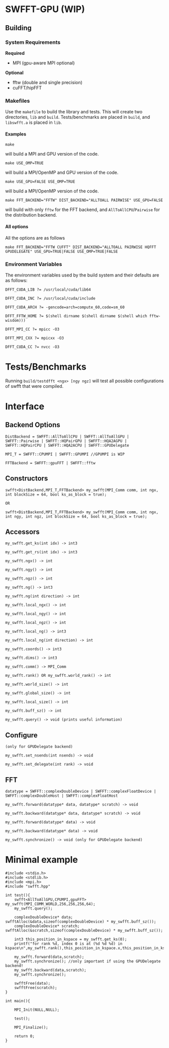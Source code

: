# SWFFT-GPU (WIP)

## Building

### System Requirements

**Required**

* MPI (gpu-aware MPI optional)

**Optional**

* fftw (double and single precision)
* cuFFT/hipFFT

### Makefiles

Use the `makefile` to build the library and tests. This will create two directories, `lib` and `build`. Tests/benchmarks are placed in `build`, and `libswfft.a` is placed in `lib`.

#### Examples

```
make
```

will build a MPI and GPU version of the code.


```
make USE_OMP=TRUE
```

will build a MPI/OpenMP and GPU version of the code.


```
make USE_GPU=FALSE USE_OMP=TRUE
```

will build a MPI/OpenMP version of the code.


```
make FFT_BACKEND="FFTW" DIST_BACKEND="ALLTOALL PAIRWISE" USE_GPU=FALSE
```

will build with only `fftw` for the FFT backend, and `AllToAllCPU`/`Pairwise` for the distribution backend.

#### All options

All the options are as follows

```
make FFT_BACKEND="FFTW CUFFT" DIST_BACKEND="ALLTOALL PAIRWISE HQFFT GPUDELEGATE" USE_GPU=TRUE|FALSE USE_OMP=TRUE|FALSE
```

### Environment Variables

The environment variables used by the build system and their defaults are as follows:

```
DFFT_CUDA_LIB ?= /usr/local/cuda/lib64

DFFT_CUDA_INC ?= /usr/local/cuda/include

DFFT_CUDA_ARCH ?= -gencode=arch=compute_60,code=sm_60

DFFT_FFTW_HOME ?= $(shell dirname $(shell dirname $(shell which fftw-wisdom)))

DFFT_MPI_CC ?= mpicc -O3

DFFT_MPI_CXX ?= mpicxx -O3

DFFT_CUDA_CC ?= nvcc -O3
```

# Tests/Benchmarks

Running `build/testdfft <ngx> [ngy ngz]` will test all possible configurations of swfft that were compiled.

# Interface

## Backend Options
```
DistBackend = SWFFT::AllToAllCPU | SWFFT::AllToAllGPU | SWFFT::Pairwise | SWFFT::HQPairGPU | SWFFT::HQA2AGPU | SWFFT::HQPairCPU | SWFFT::HQA2ACPU | SWFFT::GPUDelegate

MPI_T = SWFFT::CPUMPI | SWFFT::GPUMPI //GPUMPI is WIP

FFTBackend = SWFFT::gpuFFT | SWFFT::fftw
```

## Constructors
```
swfft<DistBackend,MPI_T,FFTBackend> my_swfft(MPI_Comm comm, int ngx, int blockSize = 64, bool ks_as_block = true);

OR

swfft<DistBackend,MPI_T,FFTBackend> my_swfft(MPI_Comm comm, int ngx, int ngy, int ngz, int blockSize = 64, bool ks_as_block = true);
```

## Accessors
```
my_swfft.get_ks(int idx) -> int3

my_swfft.get_rs(int idx) -> int3

my_swfft.ngx() -> int

my_swfft.ngy() -> int

my_swfft.ngz() -> int

my_swfft.ng() -> int3

my_swfft.ng(int direction) -> int

my_swfft.local_ngx() -> int

my_swfft.local_ngy() -> int

my_swfft.local_ngz() -> int

my_swfft.local_ng() -> int3

my_swfft.local_ng(int direction) -> int

my_swfft.coords() -> int3

my_swfft.dims() -> int3

my_swfft.comm() -> MPI_Comm

my_swfft.rank() OR my_swfft.world_rank() -> int

my_swfft.world_size() -> int

my_swfft.global_size() -> int

my_swfft.local_size() -> int

my_swfft.buff_sz() -> int

my_swfft.query() -> void (prints useful information)
```

## Configure
```
(only for GPUDelegate backend)

my_swfft.set_nsends(int nsends) -> void

my_swfft.set_delegate(int rank) -> void
```

## FFT
```
datatype = SWFFT::complexDoubleDevice | SWFFT::complexFloatDevice | SWFFT::complexDoubleHost | SWFFT::complexFloatHost

my_swfft.forward(datatype* data, datatype* scratch) -> void

my_swfft.backward(datatype* data, datatype* scratch) -> void

my_swfft.forward(datatype* data) -> void

my_swfft.backward(datatype* data) -> void

my_swfft.synchronize() -> void (only for GPUDelegate backend)
```

# Minimal example

```
#include <stdio.h>
#include <stdlib.h>
#include <mpi.h>
#include "swfft.hpp"

int test(){
    swfft<AllToAllGPU,CPUMPI,gpuFFT> my_swfft(MPI_COMM_WORLD,256,256,256,64);
    my_swfft.query();

    complexDoubleDevice* data; swfftAlloc(&data,sizeof(complexDoubleDevice) * my_swfft.buff_sz());
    complexDoubleDevice* scratch; swfftAlloc(&scratch,sizeof(complexDoubleDevice) * my_swfft.buff_sz());

    int3 this_position_in_kspace = my_swfft.get_ks(0);
    printf("for rank %d, index 0 is at (%d %d %d) in kspace\n",my_swfft.rank(),this_position_in_kspace.x,this_position_in_kspace.y,this_position_in_kspace.z);

    my_swfft.forward(data,scratch);
    my_swfft.synchronize(); //only important if using the GPUDelegate backend!
    my_swfft.backward(data,scratch);
    my_swfft.synchronize();

    swfftFree(data);
    swfftFree(scratch);
}

int main(){

    MPI_Init(NULL,NULL);

    test();

    MPI_Finalize();

    return 0;
}
```